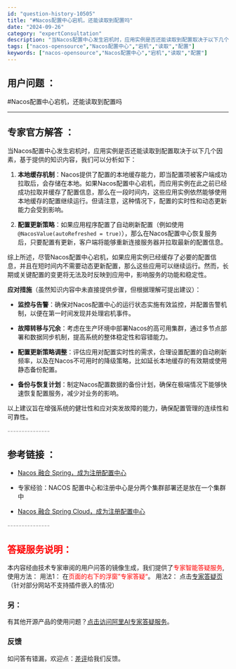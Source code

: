 ```yaml
---
id: "question-history-10505"
title: "#Nacos配置中心宕机，还能读取到配置吗"
date: "2024-09-26"
category: "expertConsultation"
description: "当Nacos配置中心发生宕机时，应用实例是否还能读取到配置取决于以下几个因素，基于提供的知识内容，我们可以分析如下：1. **本地缓存机制**：Nacos提供了配置的本地缓存能力，即当配置项被客户端成功拉取后，会存储在本地。如果Nacos配置中心宕机，而应用实例在此之前已经成功拉取并缓存了配置信息，"
tags: ["nacos-opensource","Nacos配置中心","宕机","读取","配置"]
keywords: ["nacos-opensource","Nacos配置中心","宕机","读取","配置"]
---
```


## 用户问题 ： 
 #Nacos配置中心宕机，还能读取到配置吗  

---------------
## 专家官方解答 ：

当Nacos配置中心发生宕机时，应用实例是否还能读取到配置取决于以下几个因素，基于提供的知识内容，我们可以分析如下：

1. **本地缓存机制**：Nacos提供了配置的本地缓存能力，即当配置项被客户端成功拉取后，会存储在本地。如果Nacos配置中心宕机，而应用实例在此之前已经成功拉取并缓存了配置信息，那么在一段时间内，这些应用实例依然能够使用本地缓存的配置继续运行。但请注意，这种情况下，配置的实时性和动态更新能力会受到影响。

2. **配置更新策略**：如果应用程序配置了自动刷新配置（例如使用`@NacosValue(autoRefreshed = true)`），那么在Nacos配置中心恢复服务后，只要配置有更新，客户端将能够重新连接服务器并拉取最新的配置信息。

综上所述，尽管Nacos配置中心宕机，如果应用实例已经缓存了必要的配置信息，并且在短时间内不需要动态更新配置，那么这些应用可以继续运行。然而，长期或关键配置的变更将无法及时反映到应用中，影响服务的功能和稳定性。

**应对措施**（虽然知识内容中未直接提供步骤，但根据理解可提出建议）：

- **监控与告警**：确保对Nacos配置中心的运行状态实施有效监控，并配置告警机制，以便在第一时间发现并处理宕机事件。
  
- **故障转移与冗余**：考虑在生产环境中部署Nacos的高可用集群，通过多节点部署和数据同步机制，提高系统的整体稳定性和容错能力。
  
- **配置更新策略调整**：评估应用对配置实时性的需求，合理设置配置的自动刷新频率，以及在Nacos不可用时的降级策略，比如延长本地缓存的有效期或使用静态备份配置。

- **备份与恢复计划**：制定Nacos配置数据的备份计划，确保在极端情况下能够快速恢复配置服务，减少对业务的影响。

以上建议旨在增强系统的健壮性和应对突发故障的能力，确保配置管理的连续性和可靠性。


<font color="#949494">---------------</font> 


## 参考链接 ：

* [Nacos 融合 Spring，成为注册配置中心](https://nacos.io/docs/latest/ecology/use-nacos-with-spring)
 
 * 专家经验：NACOS 配置中心和注册中心是分两个集群部署还是放在一个集群中 
 
 * [Nacos 融合 Spring Cloud，成为注册配置中心](https://nacos.io/docs/latest/ecology/use-nacos-with-spring-cloud)


 <font color="#949494">---------------</font> 
 


## <font color="#FF0000">答疑服务说明：</font> 

本内容经由技术专家审阅的用户问答的镜像生成，我们提供了<font color="#FF0000">专家智能答疑服务</font>,使用方法：
用法1： 在<font color="#FF0000">页面的右下的浮窗”专家答疑“</font>。
用法2： 点击[专家答疑页](https://answer.opensource.alibaba.com/docs/intro)（针对部分网站不支持插件嵌入的情况）
### 另：


有其他开源产品的使用问题？[点击访问阿里AI专家答疑服务](https://answer.opensource.alibaba.com/docs/intro)。
### 反馈
如问答有错漏，欢迎点：[差评](https://ai.nacos.io/user/feedbackByEnhancerGradePOJOID?enhancerGradePOJOId=13702)给我们反馈。
